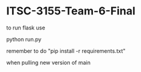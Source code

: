 # ITSC-3155-Team-6-Final

to run flask use

python run.py

remember to do "pip install -r requirements.txt" 

when pulling new version of main
